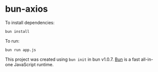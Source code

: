 # bun-axios

To install dependencies:

```bash
bun install
```

To run:

```bash
bun run app.js
```

This project was created using `bun init` in bun v1.0.7. [Bun](https://bun.sh) is a fast all-in-one JavaScript runtime.

